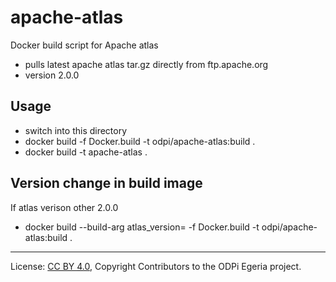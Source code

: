 <!-- SPDX-License-Identifier: CC-BY-4.0 -->
<!-- Copyright Contributors to the Egeria project. -->

# apache-atlas

Docker build script for Apache atlas

 - pulls latest apache atlas tar.gz directly from ftp.apache.org
 - version 2.0.0

## Usage

 - switch into this directory
 - docker build -f Docker.build -t odpi/apache-atlas:build .
 - docker build -t apache-atlas .

## Version change in build image

If atlas verison other 2.0.0
- docker build --build-arg atlas_version=<version> -f Docker.build -t odpi/apache-atlas:build .



----
License: [CC BY 4.0](https://creativecommons.org/licenses/by/4.0/),
Copyright Contributors to the ODPi Egeria project.
